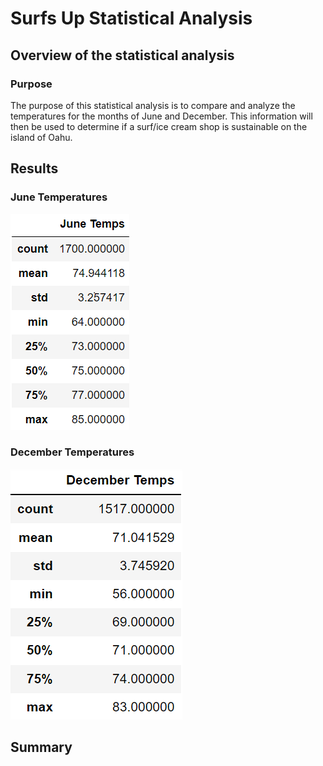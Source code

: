 # Surfs Up Statistical Analysis

## Overview of the statistical analysis
### Purpose
The purpose of this statistical analysis is to compare and analyze the temperatures for the months of June and December. This information will then be used to determine if a surf/ice cream shop is sustainable on the island of Oahu. 

## Results

### June Temperatures
![](./Resources/junetemp.png)

### December Temperatures
![](./Resources/decembertemp.png)



## Summary